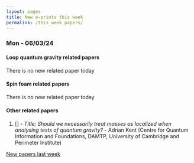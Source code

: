 ```yaml
---
layout: pages
title: New e-prints this week
permalink: /this_week_papers/
---
```




### Mon - 06/03/24

#### Loop quantum gravity related papers

There is no new related paper today 

#### Spin foam related papers

There is no new related paper today 



#### Other related papers

1. [[]](https://arxiv.org/abs/) - *Title:
          Should we necessarily treat masses as localized when analysing tests of quantum gravity?* - Adrian Kent (Centre for Quantum Information and Foundations, DAMTP, University of Cambridge and Perimeter Institute)






[New papers last week]({{site.url}}/archived/weekly/pre-prints/2024/06/03/archived_weekly_papers.html)